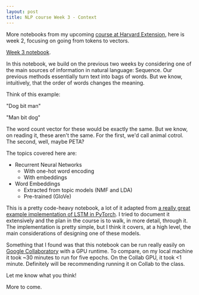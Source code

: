 ```yaml
---
layout: post
title: NLP course Week 3 - Context
---
```


More notebooks from my upcoming [course at Harvard Extension](https://www.extension.harvard.edu/course-catalog/courses-by-certificate/data-science-certificate/text-analytics-and-natural-language-processing/34793), here is week 2, focusing on going from tokens to vectors.

[Week 3 notebook](https://github.com/bpben/nlp_lessons/blob/master/notebooks_instructor/week_3_context.ipynb).

In this notebook, we build on the previous two weeks by considering one of the main sources of information in natural language: Sequence.  Our previous methods essentially turn text into bags of words.  But we know, intuitively, that the order of words changes the meaning.  

Think of this example:

"Dog bit man"

"Man bit dog"

The word count vector for these would be exactly the same.  But we know, on reading it, these aren't the same.  For the first, we'd call animal cotrol.  The second, well, maybe PETA?

The topics covered here are:

- Recurrent Neural Networks
    - With one-hot word encoding
    - With embeddings
- Word Embeddings
    - Extracted from topic models (NMF and LDA)
    - Pre-trained (GloVe)

This is a pretty code-heavy notebook, a lot of it adapted from [a really great example implementation of LSTM in PyTorch](https://blog.floydhub.com/long-short-term-memory-from-zero-to-hero-with-pytorch/).  I tried to document it extensively and the plan in the course is to walk, in more detail, through it.  The implementation is pretty simple, but I think it covers, at a high level, the main considerations of designing one of these models.

Something that I found was that this notebook can be run really easily on [Google Collaboratory](https://colab.research.google.com/) with a GPU runtime.  To compare, on my local machine it took ~30 minutes to run for five epochs.  On the Collab GPU, it took <1 minute.  Definitely will be recommending running it on Collab to the class.

Let me know what you think!

More to come.